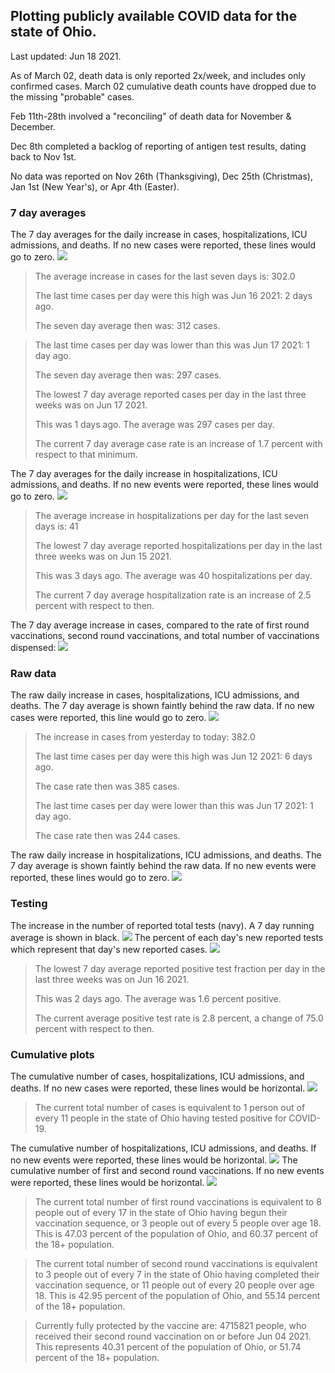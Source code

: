 ## Plotting publicly available COVID data for the state of Ohio. 

Last updated: Jun 18 2021. 

As of March 02, death data is only reported 2x/week, and includes only confirmed cases. March 02 cumulative death counts have dropped due to the missing "probable" cases.

Feb 11th-28th involved a "reconciling" of death data for November & December.

Dec 8th completed a backlog of reporting of antigen test results, dating back to Nov 1st.

No data was reported on Nov 26th (Thanksgiving), Dec 25th (Christmas), Jan 1st (New Year's), or Apr 4th (Easter).
### 7 day averages
The 7 day averages for the daily increase in cases, hospitalizations, ICU admissions, and deaths. If no new cases were reported, these lines would go to zero.
![](7dayaverage_cases.png)

>The average increase in cases for the last seven days is: 302.0
>
>The last time cases per day were this high was Jun 16 2021: 2 days ago.
>
>The seven day average then was: 312 cases.

>
>The last time cases per day was lower than this was Jun 17 2021: 1 day ago.
>
>The seven day average then was: 297 cases.
>
>The lowest 7 day average reported cases per day in the last three weeks was on Jun 17 2021.
>
>This was 1 days ago. The average was 297 cases per day.
>
>The current 7 day average case rate is an increase of 1.7 percent with respect to that minimum.

The 7 day averages for the daily increase in hospitalizations, ICU admissions, and deaths. If no new events were reported, these lines would go to zero.
![](7dayaverage_hospital.png)

>The average increase in hospitalizations per day for the last seven days is: 41
>
>The lowest 7 day average reported hospitalizations per day in the last three weeks was on Jun 15 2021.
>
>This was 3 days ago. The average was 40 hospitalizations per day.
>
>The current 7 day average hospitalization rate is an increase of 2.5 percent with respect to then.

The 7 day average increase in cases, compared to the rate of first round vaccinations, second round vaccinations, and total number of vaccinations dispensed:
![](DailyVaccinationsCases.png)

### Raw data
The raw daily increase in cases, hospitalizations, ICU admissions, and deaths. The 7 day average is shown faintly behind the raw data. If no new cases were reported, this line would go to zero.
![](DailyCases.png)

>The increase in cases from yesterday to today: 382.0 
>
>The last time cases per day were this high was Jun 12 2021: 6 days ago. 
>
>The case rate then was 385 cases.
>
>The last time cases per day were lower than this was Jun 17 2021: 1 day ago. 
>
>The case rate then was 244 cases.

The raw daily increase in hospitalizations, ICU admissions, and deaths. The 7 day average is shown faintly behind the raw data. If no new events were reported, these lines would go to zero.
![](DailyHospitalizations.png)

### Testing

The increase in the number of reported total tests (navy). A 7 day running average is shown in black.
![](DailyTests.png)
The percent of each day's new reported tests which represent that day's new reported cases.
![](percentpositive_tests.png)

>The lowest 7 day average reported positive test fraction per day in the last three weeks was on Jun 16 2021.
>
>This was 2 days ago. The average was 1.6 percent positive. 
>
>The current average positive test rate is 2.8 percent, a change of 75.0 percent with respect to then. 

### Cumulative plots
The cumulative number of cases, hospitalizations, ICU admissions, and deaths. If no new cases were reported, these lines would be horizontal.
![](Cases.png)

>The current total number of cases is equivalent to 1 person out of every 11 people in the state of Ohio having tested positive for COVID-19.

The cumulative number of hospitalizations, ICU admissions, and deaths. If no new events were reported, these lines would be horizontal.
![](Hospitalizations.png)
The cumulative number of first and second round vaccinations. If no new events were reported, these lines would be horizontal.
![](Vaccinations.png)

>The current total number of first round vaccinations is equivalent to 8 people out of every 17 in the state of Ohio having begun their vaccination sequence, or 3 people out of every 5 people over age 18.
 >This is 47.03 percent of the population of Ohio, and 60.37 percent of the 18+ population.

>The current total number of second round vaccinations is equivalent to 3 people out of every 7 in the state of Ohio having completed their vaccination sequence, or 11 people out of every 20 people over age 18. 
>This is 42.95 percent of the population of Ohio, and 55.14 percent of the 18+ population.

>Currently fully protected by the vaccine are: 4715821 people, who received their second round vaccination on or before Jun 04 2021.
>This represents 40.31 percent of the population of Ohio, or 51.74 percent of the 18+ population.


